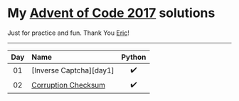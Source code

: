 # My [Advent of Code 2017](http://adventofcode.com/2017) solutions
Just for practice and fun. Thank You [Eric](http://was.tl/)!

---

| Day     | Name                               | Python                 |
|:-------:|:-----------------------------------|:----------------------:|
| 01      | [Inverse Captcha][day1]            | :heavy_check_mark:     |
| 02      | [Corruption Checksum][day02]       | :heavy_check_mark:     |

[day01]: https://adventofcode.com/2017/day/1
[day02]: https://adventofcode.com/2017/day/2